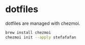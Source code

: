 # dotfiles

dotfiles are managed with chezmoi.

```sh
brew install chezmoi
chezmoi init --apply stefafafan
```
